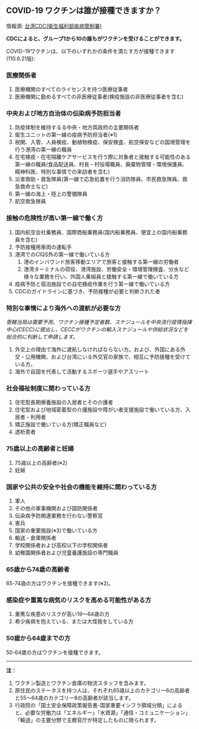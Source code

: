 ## COVID-19 ワクチンは誰が接種できますか？
情報源: [台湾CDC(衛生福利部疾病管制署)](https://www.cdc.gov.tw/Category/Page/9mcqWyq51P_aYADuh3rTBA)

**CDCによると、グループ1から10の誰もがワクチンを受けることができます。**

COVID-19ワクチンは、以下のいずれかの条件を満たす方が接種できます(110.6.21版):

### 医療関係者
1. 医療機関のすべてのライセンスを持つ医療従事者
2. 医療機関に勤めるすべての非医療従事者(検疫施設の非医療従事者を含む)

### 中央および地方自治体の伝染病予防担当者
1. 防疫体制を維持するる中央・地方両政府の主要関係者
2. 衛生ユニットの第一線の疫病予防担当者(※1)
3. 税関、入管、人員検疫、動植物検疫、保安検査、航空保安などの国境管理を行う港湾の第一線の職員
4. 在宅検疫・在宅隔離ケアサービスを行う際に対象者と接触する可能性のある第一線の職員(食品配送員、村長・村役場職員、廃棄物管理・環境保護員、精神科医、特別な事情での来訪者を含む)
5. 災害救助・救急隊員(第一線で応急処置を行う消防隊員、市民救急隊員、救急救命士など)
6. 第一線の海上・陸上の警備隊員
7. 航空救急隊員

### 接触の危険性が高い第一線で働く方
1. 国内航空会社乗務員、国際商船乗務員(国内船乗務員、便宜上の国内船乗務員を含む)
2. 予防接種用車両の運転手
3. 港湾でのCIQS外の第一線で働いている方
    1. 港のインバウンド旅客移動エリアで旅客と接触する第一線の労働者
    2. 港湾ターミナルの荷役、港湾施設、労働安全・環境管理検査、分水など様々な業務を行い、外国人乗組員と接触する第一線で働いている方
4. 疫病予防と宿泊施設での自宅検疫作業を行う第一線で働いている方
5. CDCのガイドラインに基づき、予防接種が必要と判断された者

### 特別な事情により海外への渡航が必要な方
*管轄当局は需要予測、ワクチン接種予定者数、スケジュールを中央流行疫情指揮中心(CECC)に提出し、CECCがワクチンの輸入スケジュールや供給状況などを総合的に判断して申請します。*
1. 外交上の理由で海外に渡航しなければならない方。および、外国にある外交・公用機関、および台湾にいる外交官の家族で、相互に予防接種を受けている方。
2. 海外で自国を代表して活動するスポーツ選手やアスリート

### 社会福祉制度に関わっている方
1. 住宅型長期療養施設の入居者とその介護者
1. 住宅型および地域密着型の介護施設や障がい者支援施設で働いている方、入居者・利用者
2. 矯正施設で働いている方(矯正職員など)
4. 透析患者

### 75歳以上の高齢者と妊婦
1. 75歳以上の高齢者(※2)
2. 妊婦

### 国家や公共の安全や社会の機能を維持に関わっている方
1. 軍人
2. その他の軍事機関および国防関係者
3. 伝染病予防関連業務を行わない警察官
4. 憲兵
5. 国家の重要施設(※3)で働いている方
6. 輸送・倉庫関係者
7. 学校関係者および高校以下の学校関係者
8. 幼稚園関係者および児童養護施設の専門職員

### 65歳から74歳の高齢者
65-74歳の方はワクチンを接種できます(※2)。

### 感染症や重篤な病気のリスクを高める可能性がある方
1. 重篤な疾患のリスクが高い19～64歳の方
2. 希少疾病を抱えている、または大怪我をしている方

### 50歳から64歳までの方
50-64歲の方はワクチンを接種できます。

---

**注：**
1. ワクチン製造とワクチン倉庫の物流スタッフを含みます。
2. 原住民のステータスを持つ人は、それぞれ65歳以上のカテゴリー6の高齢者と55～64歳のカテゴリー8の高齢者が該当します。
3. 行政院の「国土安全保障政策報告書-国家重要インフラ領域分類」によると、必要な労働力は「エネルギー」「水資源」「通信・コミュニケーション」「輸送」の主要分野で主務官庁が特定したものに限られます。